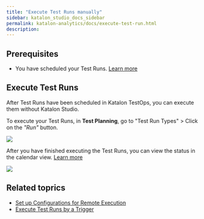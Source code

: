 ```yaml
---
title: "Execute Test Runs manually"
sidebar: katalon_studio_docs_sidebar
permalink: katalon-analytics/docs/execute-test-run.html 
description: 
---
```

## Prerequisites

- You have scheduled your Test Runs. [Learn more](katalon-analytics/docs/create-plan.html)

## Execute Test Runs

After Test Runs have been scheduled in Katalon TestOps, you can execute them without Katalon Studio.

To execute your Test Runs, in **Test Planning**, go to "Test Run Types" > Click on the *"Run"* button.

<img src="https://github.com/katalon-studio/docs-images/raw/master/katalon-analytics/docs/execute-test-runs/execute-test-runs.png" width="" height="">

After you have finished executing the Test Runs, you can view the status in the calendar view. [Learn more](katalon-analytics/docs/create-plan.html#view-test-runs)

<img src="https://github.com/katalon-studio/docs-images/raw/master/katalon-analytics/docs/execute-test-runs/view-test-runs.png" width="" height="">

## Related toprics

- [Set up Configurations for Remote Execution](/katalon-analytics/docs/test-run-config.html)
- [Execute Test Runs by a Trigger](/katalon-analytics/docs/kt-scheduler.html)